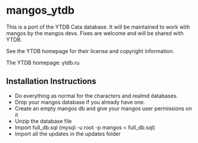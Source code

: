 mangos_ytdb
===========

This is a port of the YTDB Cata database.  It will be maintained to work with mangos by the mangos devs.  Fixes are welcome and will be shared with YTDB.

See the YTDB homepage for their license and copyright information.

The YTDB homepage: ytdb.ru

Installation Instructions
-------------------------
 - Do everything as normal for the characters and realmd databases.
 - Drop your mangos database if you already have one.
 - Create an empty mangos db and give your mangos user permissions on it
 - Unzip the database file
 - Import full_db.sql (mysql -u root -p mangos < full_db.sql)
 - Import all the updates in the updates folder
